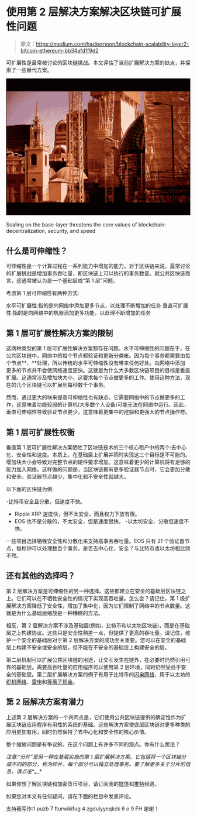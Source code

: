 # 使用第 2 层解决方案解决区块链可扩展性问题

> 原文：<https://medium.com/hackernoon/blockchain-scalability-layer2-bitcoin-ethereum-bb34afd1f9d2>

可扩展性是最常被讨论的区块链挑战。本文评估了当前扩展解决方案的缺点，并探索了一些替代方案。

![](img/98dbe55c8c09dba04e8f39cba0b4b409.png)

Scaling on the base-layer threatens the core values of blockchain: decentralization, security, and speed

## **什么是可伸缩性？**

可伸缩性是一个计算过程在一系列能力中增加的能力。对于区块链来说，最常讨论的扩展挑战是增加事务吞吐量，即区块链上可以执行的事务数量。就公共区块链而言，这通常被认为是一个基础层或“第 1 层”问题。

考虑第 1 层可伸缩性有两种方式:

水平可扩展性:指的是向网络中添加更多节点，以处理不断增加的任务
垂直可扩展性:指的是向网络中的机器添加更多功能，以处理不断增加的任务

## **第 1 层可扩展性解决方案的限制**

这两种类型的第 1 层可扩展性解决方案都存在问题。水平可伸缩性的问题在于，在公共区块链中，网络中的每个节点都验证和更新分类帐。因为每个事务都需要由每个节点**、**处理，所以传统的水平可伸缩性没有带来任何好处。向网络中添加更多的节点并不会使网络速度更快。这就是为什么大多数区块链项目的目标是垂直扩展。这通常涉及增加块大小，这要求每个节点做更多的工作。使用这种方法，现在的几个区块链可以扩展到每秒数千个事务。

然而，通过更大的块来提高可伸缩性也有缺点。它需要网络中的节点做更多的工作，这意味着功能较弱的计算机(大多数个人设备)可能无法在网络中运行。因此，垂直可伸缩性导致验证节点更少，这意味着更集中的挖掘和更强大的节点操作符。

## **第 1 层可扩展性权衡**

垂直第 1 层可扩展性解决方案牺牲了区块链技术的三个核心租户中的两个:去中心化、安全性和速度。本质上，在基础层上扩展并同时实现这三个目标是不可能的。增加块大小会导致对完整节点的硬件要求增加。这意味着更少的计算机将有足够的能力加入网络。这样做的问题是，当区块链拥有更多验证器节点时，它会更加分散和安全。验证器节点越少，集中化和不安全性就越大。

以下面的区块链为例:

-比特币安全且分散，但速度不快。
- Ripple XRP 速度快，但不太安全，而且权力下放有限。
- EOS 也不是分散的，不太安全，但是速度很快。
-以太坊安全、分散但速度不快。

一些项目选择牺牲安全性和分散化来支持高事务吞吐量。EOS 只有 21 个验证器节点，每秒钟可以处理数百个事务。是否去中心化，安全？与比特币或以太坊相比则不然。

## 还有其他的选择吗？

第 2 层解决方案是可伸缩性的另一种选择。这些都建立在安全的基础层区块链之上。它们可以在不牺牲安全性的情况下实现高吞吐量。怎么会？请记住，第 1 级扩展解决方案降低了安全性，增加了集中化，因为它们限制了网络中的节点数量。这就是为什么基础层缩放是一种糟糕的方法。

相反，第 2 层解决方案不涉及基础层(例如，比特币和以太坊区块链)，而是在基础层之上构建协议。这些只是安全性稍差一点，但提供了更高的吞吐量。请记住，维护一个安全的基础层对于第 2 层解决方案的成功至关重要。您可以在安全的基础层上构建不安全或安全的层，但不能在不安全的基础层上构建安全的层。

第二层机制可以扩展公共区块链的用途，让交互发生在链外，在必要时仍然引用可靠的基础层。需要高吞吐量的应用程序可以使用第 2 层环境，同时仍然受益于安全的基础层。第二层扩展解决方案的例子有用于比特币的[闪电网络](http://lightning.network/)、用于以太坊的[织机网络](https://loomx.io/)、[雷电](https://raiden.network/)和[等离子现金](http://plasma.io/plasma.pdf)。

## **第 2 层解决方案有潜力**

上述第 2 层解决方案的一个共同点是，它们使用公共区块链提供的确定性作为扩展区块链应用程序有用性的系统的基础。这些解决方案使底层区块链对更多种类的应用更加有用，同时仍然保持了去中心化和安全性的核心价值。

整个缩放问题是有争议的，在这个问题上有许多不同的观点。你有什么想法？

*注意:“分片”是另一种在基层实施的第 1 层扩展解决方案。它包括将一个区块链分成不同的部分，称为碎片，每个部分可以独立处理事务。要了解更多关于分片的信息，请点击**[*。*](https://github.com/ethereum/wiki/wiki/Sharding-FAQ)*

如果你想了解区块链和加密货币项目，请订阅我的[媒体](/@minadown)和[推特](https://twitter.com/minad21)频道。

如果您对本文有任何疑问，请在下面的栏目中发表评论。

支持我写作:1 puzb 7 fturwikifug 4 zgdulyyeqkck 6 o 9 FH
谢谢！